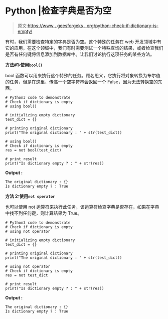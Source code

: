 # Python |检查字典是否为空

> 原文:[https://www . geesforgeks . org/python-check-if-dictionary-is-empty/](https://www.geeksforgeeks.org/python-check-if-dictionary-is-empty/)

有时，我们需要检查特定的字典是否为空。这个特殊的任务在 web 开发领域中有它的应用，在这个领域中，我们有时需要测试一个特殊查询的结果，或者检查我们是否有任何键将信息添加到数据库中。让我们讨论执行这项任务的某些方法。

**方法#1:使用`bool()`**

bool 函数可以用来执行这个特殊的任务。顾名思义，它执行将对象转换为布尔值的任务，但是在这里，传递一个空字符串会返回一个 False，因为无法转换空的东西。

```
# Python3 code to demonstrate
# Check if dictionary is empty
# using bool()

# initializing empty dictionary
test_dict = {}

# printing original dictionary
print("The original dictionary : " + str(test_dict))

# using bool()
# Check if dictionary is empty 
res = not bool(test_dict)

# print result
print("Is dictionary empty ? : " + str(res))
```

**Output :**

```
The original dictionary : {}
Is dictionary empty ? : True

```

**方法 2:使用`not operator`**

也可以使用 not 运算符来执行此任务，该运算符检查字典是否存在，如果在字典中找不到任何键，则计算结果为 True。

```
# Python3 code to demonstrate
# Check if dictionary is empty
# using not operator

# initializing empty dictionary
test_dict = {}

# printing original dictionary
print("The original dictionary : " + str(test_dict))

# using not operator
# Check if dictionary is empty 
res = not test_dict

# print result
print("Is dictionary empty ? : " + str(res))
```

**Output :**

```
The original dictionary : {}
Is dictionary empty ? : True

```